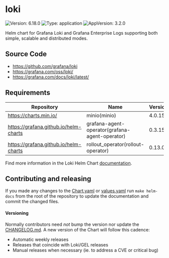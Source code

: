 # loki

![Version: 6.18.0](https://img.shields.io/badge/Version-6.18.0-informational?style=flat-square) ![Type: application](https://img.shields.io/badge/Type-application-informational?style=flat-square) ![AppVersion: 3.2.0](https://img.shields.io/badge/AppVersion-3.2.0-informational?style=flat-square)

Helm chart for Grafana Loki and Grafana Enterprise Logs supporting both simple, scalable and distributed modes.

## Source Code

* <https://github.com/grafana/loki>
* <https://grafana.com/oss/loki/>
* <https://grafana.com/docs/loki/latest/>

## Requirements

| Repository | Name | Version |
|------------|------|---------|
| https://charts.min.io/ | minio(minio) | 4.0.15 |
| https://grafana.github.io/helm-charts | grafana-agent-operator(grafana-agent-operator) | 0.3.15 |
| https://grafana.github.io/helm-charts | rollout_operator(rollout-operator) | 0.13.0 |

Find more information in the Loki Helm Chart [documentation](https://grafana.com/docs/loki/next/installation/helm).

## Contributing and releasing

If you made any changes to the [Chart.yaml](https://github.com/grafana/loki/blob/main/production/helm/loki/Chart.yaml) or [values.yaml](https://github.com/grafana/loki/blob/main/production/helm/loki/values.yaml) run `make helm-docs` from the root of the repository to update the documentation and commit the changed files.

#### Versioning

Normally contributors need _not_ bump the version nor update the [CHANGELOG.md](https://github.com/grafana/loki/blob/main/production/helm/loki/CHANGELOG.md). A new version of the Chart will follow this cadence:
- Automatic weekly releases
- Releases that coincide with Loki/GEL releases
- Manual releases when necessary (ie. to address a CVE or critical bug)
